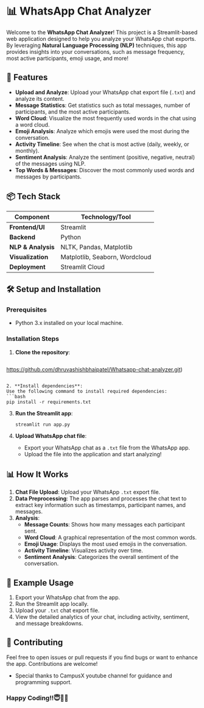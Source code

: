# 📊 WhatsApp Chat Analyzer

Welcome to the **WhatsApp Chat Analyzer**! This project is a Streamlit-based web application designed to help you analyze your WhatsApp chat exports. By leveraging **Natural Language Processing (NLP)** techniques, this app provides insights into your conversations, such as message frequency, most active participants, emoji usage, and more!

## 🚀 Features

- **Upload and Analyze**: Upload your WhatsApp chat export file (`.txt`) and analyze its content.
- **Message Statistics**: Get statistics such as total messages, number of participants, and the most active participants.
- **Word Cloud**: Visualize the most frequently used words in the chat using a word cloud.
- **Emoji Analysis**: Analyze which emojis were used the most during the conversation.
- **Activity Timeline**: See when the chat is most active (daily, weekly, or monthly).
- **Sentiment Analysis**: Analyze the sentiment (positive, negative, neutral) of the messages using NLP.
- **Top Words & Messages**: Discover the most commonly used words and messages by participants.

## 📦 Tech Stack

| Component              | Technology/Tool          |
|------------------------|--------------------------|
| **Frontend/UI**         | Streamlit                |
| **Backend**             | Python                   |
| **NLP & Analysis**      | NLTK, Pandas, Matplotlib  |
| **Visualization**       | Matplotlib, Seaborn, Wordcloud |
| **Deployment**          | Streamlit Cloud           |

## 🛠️ Setup and Installation

### Prerequisites
- Python 3.x installed on your local machine.

### Installation Steps

1. **Clone the repository**:
   ```bash

https://github.com/dhruvashishbhaipatel/Whatsapp-chat-analyzer.git)
   ```

2. **Install dependencies**:
   Use the following command to install required dependencies:
   ```bash
   pip install -r requirements.txt
   ```

3. **Run the Streamlit app**:
   ```bash
   streamlit run app.py
   ```

4. **Upload WhatsApp chat file**:
   - Export your WhatsApp chat as a `.txt` file from the WhatsApp app.
   - Upload the file into the application and start analyzing!

## 📊 How It Works

1. **Chat File Upload**: Upload your WhatsApp `.txt` export file.
2. **Data Preprocessing**: The app parses and processes the chat text to extract key information such as timestamps, participant names, and messages.
3. **Analysis**:
   - **Message Counts**: Shows how many messages each participant sent.
   - **Word Cloud**: A graphical representation of the most common words.
   - **Emoji Usage**: Displays the most used emojis in the conversation.
   - **Activity Timeline**: Visualizes activity over time.
   - **Sentiment Analysis**: Categorizes the overall sentiment of the conversation.

## 📝 Example Usage

1. Export your WhatsApp chat from the app.
2. Run the Streamlit app locally.
3. Upload your `.txt` chat export file.
4. View the detailed analytics of your chat, including activity, sentiment, and message breakdowns.

## 🌟 Contributing

Feel free to open issues or pull requests if you find bugs or want to enhance the app. Contributions are welcome!




- Special thanks to CampusX youtube channel for guidance and programming support.

### Happy Coding!!😇✌🏻
